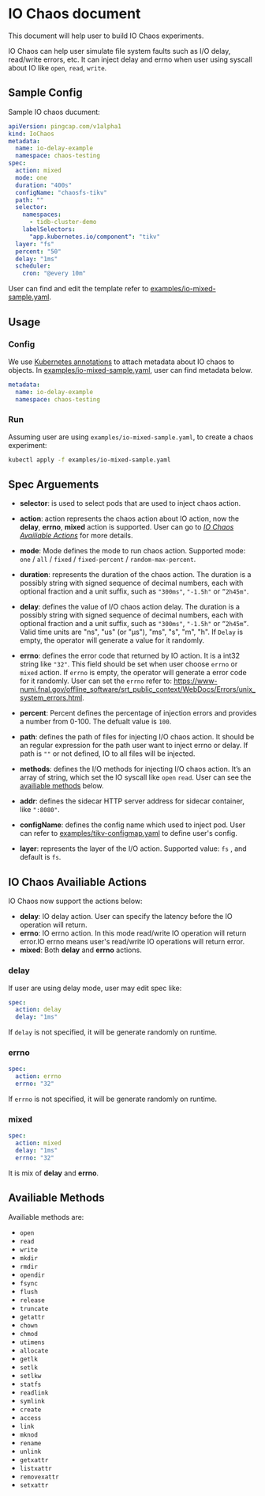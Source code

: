 # IO Chaos document

This document will help user to build IO Chaos experiments. 

IO Chaos can help user simulate file system faults such as I/O delay, read/write errors, etc. It can inject delay and errno when user using syscall about IO like `open`, `read`, `write`. 

## Sample Config

Sample IO chaos ducument:

```yaml
apiVersion: pingcap.com/v1alpha1
kind: IoChaos
metadata:
  name: io-delay-example
  namespace: chaos-testing
spec:
  action: mixed
  mode: one
  duration: "400s"
  configName: "chaosfs-tikv"
  path: ""
  selector:
    namespaces:
      - tidb-cluster-demo
    labelSelectors:
      "app.kubernetes.io/component": "tikv"
  layer: "fs"
  percent: "50"
  delay: "1ms"
  scheduler:
    cron: "@every 10m"	
```

User can find and edit the template refer to [examples/io-mixed-sample.yaml](../examples/io-mixed-sample.yaml).

## Usage

### Config

We use [Kubernetes annotations](https://kubernetes.io/docs/concepts/overview/working-with-objects/annotations/) to  attach metadata about IO chaos to objects. In [examples/io-mixed-sample.yaml](../examples/io-mixed-sample.yaml), user can find metadata below.

```yaml
metadata:
  name: io-delay-example
  namespace: chaos-testing
```

### Run

Assuming user are using `examples/io-mixed-sample.yaml`, to create a chaos experiment:

```bash
kubectl apply -f examples/io-mixed-sample.yaml
```

## Spec Arguements

* **selector**: is used to select pods that are used to inject chaos action.

* **action**: action represents the chaos action about IO action, now the **delay**, **errno**,  **mixed** action is supported. User can go to [*IO Chaos Availiable Actions*](#io-chaos-availiable-actions) for more details.
* **mode**: Mode defines the mode to run chaos action. Supported mode: `one` / `all` / `fixed` / `fixed-percent` / `random-max-percent`.
* **duration**: represents the duration of the chaos action. The duration is a possibly string with signed sequence of decimal numbers,  each with optional fraction and a unit suffix, such as `"300ms"`, `"-1.5h"` or `”2h45m"`.
* **delay**: defines the value of I/O chaos action delay. The duration is a possibly string with signed sequence of decimal numbers,  each with optional fraction and a unit suffix, such as `"300ms"`, `"-1.5h"` or `”2h45m”`. Valid time units are "ns", "us" (or "µs"), "ms", "s", "m", "h".
  If `Delay` is empty, the operator will generate a value for it randomly.
* **errno**: defines the error code that returned by IO action. It is a int32 string like `"32"`. This field should be set when user choose `errno`  or `mixed` action. If `errno` is empty, the operator will generate a error code for it randomly. User can set the `errno` refer to: https://www-numi.fnal.gov/offline_software/srt_public_context/WebDocs/Errors/unix_system_errors.html.
* **percent**: Percent defines the percentage of injection errors and provides a number from 0-100. The defualt value is `100`.
* **path**: defines the path of files for injecting I/O chaos action. It should be an regular expression for the path user want to inject errno or delay. If path is `""` or not defined, IO to all files will be injected.
* **methods**: defines the I/O methods for injecting I/O chaos action. It’s an array of string, which set the IO syscall like `open` `read`. User can see the [availiable methods](#availiable-methods) below.
* **addr**: defines the sidecar HTTP server address for sidecar container, like `":8080"`.
* **configName**: defines the config name which used to inject pod. User can refer to [examples/tikv-configmap.yaml](../../examples/tikv-configmap.yaml) to define user's config.
* **layer**: represents the layer of the I/O action. Supported value: `fs` , and default is `fs`.

## IO Chaos Availiable Actions

IO Chaos now support the actions below:

* **delay**: IO delay action. User can specify the latency before the IO operation will return.
* **errno**: IO errno action. In this mode read/write IO operation will return error.IO errno means user's read/write IO operations will return error.
* **mixed**: Both **delay** and **errno** actions.

### delay

If user are using delay mode, user may edit spec like:

```yaml
spec:
  action: delay
  delay: "1ms"
```

If `delay` is not specified, it will be generate randomly on runtime.

### errno

```yaml
spec:
  action: errno
  errno: "32"
```

If `errno` is not specified, it will be generate randomly on runtime. 

### mixed

````yaml
spec:
  action: mixed
  delay: "1ms"
  errno: "32"
````

It is mix of **delay** and **errno**.

## Availiable Methods

Availiable methods are:

* `open`
* `read`
* `write`
* `mkdir`
* `rmdir`
* `opendir`
* `fsync`
* `flush`
* `release`
* `truncate`
* `getattr`
* `chown`
* `chmod`
* `utimens`
* `allocate`
* `getlk`
* `setlk`
* `setlkw`
* `statfs`
* `readlink`
* `symlink`
* `create`
* `access`
* `link`
* `mknod`
* `rename`
* `unlink`
* `getxattr`
* `listxattr`
* `removexattr`
* `setxattr`